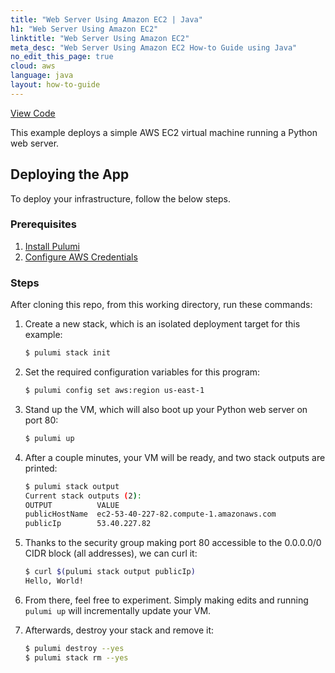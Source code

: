 ```yaml
---
title: "Web Server Using Amazon EC2 | Java"
h1: "Web Server Using Amazon EC2"
linktitle: "Web Server Using Amazon EC2"
meta_desc: "Web Server Using Amazon EC2 How-to Guide using Java"
no_edit_this_page: true
cloud: aws
language: java
layout: how-to-guide
---
```


<!-- WARNING: this page was generated by a tool. Do not edit it by hand. -->
<!-- To change it, please see https://github.com/pulumi/docs/tree/master/tools/mktutorial. -->

<p class="mb-4 flex">
    <a class="flex flex-wrap items-center rounded text-xs text-white bg-blue-600 border-2 border-blue-600 px-2 mr-2 whitespace-no-wrap hover:text-white" style="height: 32px" href="https://github.com/pulumi/examples/tree/master/aws-java-webserver" target="_blank">
        <span><i class="fab fa-github pr-2"></i> View Code</span>
    </a>
</p>


This example deploys a simple AWS EC2 virtual machine running a Python web server.

## Deploying the App

To deploy your infrastructure, follow the below steps.

### Prerequisites

1. [Install Pulumi](https://www.pulumi.com/docs/get-started/install/)
2. [Configure AWS Credentials](https://www.pulumi.com/docs/intro/cloud-providers/aws/setup/)

### Steps

After cloning this repo, from this working directory, run these commands:

1. Create a new stack, which is an isolated deployment target for this example:

    ```bash
    $ pulumi stack init
    ```

2. Set the required configuration variables for this program:

    ```bash
    $ pulumi config set aws:region us-east-1
    ```

3. Stand up the VM, which will also boot up your Python web server on port 80:

    ```bash
    $ pulumi up
    ```

4. After a couple minutes, your VM will be ready, and two stack outputs are printed:

    ```bash
    $ pulumi stack output
    Current stack outputs (2):
    OUTPUT          VALUE
    publicHostName  ec2-53-40-227-82.compute-1.amazonaws.com
    publicIp        53.40.227.82
    ```

5. Thanks to the security group making port 80 accessible to the 0.0.0.0/0 CIDR block (all addresses), we can curl it:

    ```bash
    $ curl $(pulumi stack output publicIp)
    Hello, World!
    ```

6. From there, feel free to experiment. Simply making edits and running `pulumi up` will incrementally update your VM.

7. Afterwards, destroy your stack and remove it:

    ```bash
    $ pulumi destroy --yes
    $ pulumi stack rm --yes
    ```

